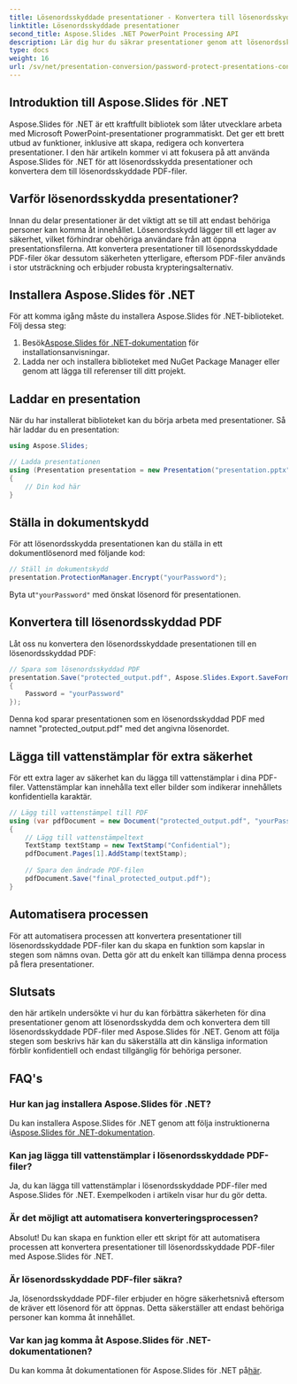 ```yaml
---
title: Lösenordsskyddade presentationer - Konvertera till lösenordsskyddad PDF
linktitle: Lösenordsskyddade presentationer
second_title: Aspose.Slides .NET PowerPoint Processing API
description: Lär dig hur du säkrar presentationer genom att lösenordsskydda och konvertera dem till PDF-filer med Aspose.Slides för .NET. Förbättra datasäkerheten nu.
type: docs
weight: 16
url: /sv/net/presentation-conversion/password-protect-presentations-convert-to-password-protected-pdf/
---
```


## Introduktion till Aspose.Slides för .NET

Aspose.Slides för .NET är ett kraftfullt bibliotek som låter utvecklare arbeta med Microsoft PowerPoint-presentationer programmatiskt. Det ger ett brett utbud av funktioner, inklusive att skapa, redigera och konvertera presentationer. I den här artikeln kommer vi att fokusera på att använda Aspose.Slides för .NET för att lösenordsskydda presentationer och konvertera dem till lösenordsskyddade PDF-filer.

## Varför lösenordsskydda presentationer?

Innan du delar presentationer är det viktigt att se till att endast behöriga personer kan komma åt innehållet. Lösenordsskydd lägger till ett lager av säkerhet, vilket förhindrar obehöriga användare från att öppna presentationsfilerna. Att konvertera presentationer till lösenordsskyddade PDF-filer ökar dessutom säkerheten ytterligare, eftersom PDF-filer används i stor utsträckning och erbjuder robusta krypteringsalternativ.

## Installera Aspose.Slides för .NET

För att komma igång måste du installera Aspose.Slides för .NET-biblioteket. Följ dessa steg:

1.  Besök[Aspose.Slides för .NET-dokumentation](https://docs.aspose.com/slides/net/) för installationsanvisningar.
2. Ladda ner och installera biblioteket med NuGet Package Manager eller genom att lägga till referenser till ditt projekt.

## Laddar en presentation

När du har installerat biblioteket kan du börja arbeta med presentationer. Så här laddar du en presentation:

```csharp
using Aspose.Slides;

// Ladda presentationen
using (Presentation presentation = new Presentation("presentation.pptx"))
{
    // Din kod här
}
```

## Ställa in dokumentskydd

För att lösenordsskydda presentationen kan du ställa in ett dokumentlösenord med följande kod:

```csharp
// Ställ in dokumentskydd
presentation.ProtectionManager.Encrypt("yourPassword");
```

 Byta ut`"yourPassword"` med önskat lösenord för presentationen.

## Konvertera till lösenordsskyddad PDF

Låt oss nu konvertera den lösenordsskyddade presentationen till en lösenordsskyddad PDF:

```csharp
// Spara som lösenordsskyddad PDF
presentation.Save("protected_output.pdf", Aspose.Slides.Export.SaveFormat.Pdf, new Aspose.Slides.Export.PdfOptions
{
    Password = "yourPassword"
});
```

Denna kod sparar presentationen som en lösenordsskyddad PDF med namnet "protected_output.pdf" med det angivna lösenordet.

## Lägga till vattenstämplar för extra säkerhet

För ett extra lager av säkerhet kan du lägga till vattenstämplar i dina PDF-filer. Vattenstämplar kan innehålla text eller bilder som indikerar innehållets konfidentiella karaktär.

```csharp
// Lägg till vattenstämpel till PDF
using (var pdfDocument = new Document("protected_output.pdf", "yourPassword"))
{
    // Lägg till vattenstämpeltext
    TextStamp textStamp = new TextStamp("Confidential");
    pdfDocument.Pages[1].AddStamp(textStamp);
    
    // Spara den ändrade PDF-filen
    pdfDocument.Save("final_protected_output.pdf");
}
```

## Automatisera processen

För att automatisera processen att konvertera presentationer till lösenordsskyddade PDF-filer kan du skapa en funktion som kapslar in stegen som nämns ovan. Detta gör att du enkelt kan tillämpa denna process på flera presentationer.

## Slutsats

den här artikeln undersökte vi hur du kan förbättra säkerheten för dina presentationer genom att lösenordsskydda dem och konvertera dem till lösenordsskyddade PDF-filer med Aspose.Slides för .NET. Genom att följa stegen som beskrivs här kan du säkerställa att din känsliga information förblir konfidentiell och endast tillgänglig för behöriga personer.

## FAQ's

### Hur kan jag installera Aspose.Slides för .NET?

 Du kan installera Aspose.Slides för .NET genom att följa instruktionerna i[Aspose.Slides för .NET-dokumentation](https://docs.aspose.com/slides/net/).

### Kan jag lägga till vattenstämplar i lösenordsskyddade PDF-filer?

Ja, du kan lägga till vattenstämplar i lösenordsskyddade PDF-filer med Aspose.Slides för .NET. Exempelkoden i artikeln visar hur du gör detta.

### Är det möjligt att automatisera konverteringsprocessen?

Absolut! Du kan skapa en funktion eller ett skript för att automatisera processen att konvertera presentationer till lösenordsskyddade PDF-filer med Aspose.Slides för .NET.

### Är lösenordsskyddade PDF-filer säkra?

Ja, lösenordsskyddade PDF-filer erbjuder en högre säkerhetsnivå eftersom de kräver ett lösenord för att öppnas. Detta säkerställer att endast behöriga personer kan komma åt innehållet.

### Var kan jag komma åt Aspose.Slides för .NET-dokumentationen?

 Du kan komma åt dokumentationen för Aspose.Slides för .NET på[här](https://docs.aspose.com/slides/net/).